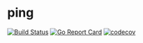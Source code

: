 # ping

[![Build Status](https://travis-ci.org/zs5460/ping.svg?branch=master)](https://travis-ci.org/zs5460/ping)
[![Go Report Card](https://goreportcard.com/badge/github.com/zs5460/ping)](https://goreportcard.com/report/github.com/zs5460/ping)
[![codecov](https://codecov.io/gh/zs5460/ping/branch/master/graph/badge.svg)](https://codecov.io/gh/zs5460/ping)